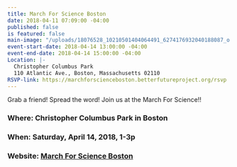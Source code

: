 ```yaml
---
title: March For Science Boston
date: 2018-04-11 07:09:00 -04:00
published: false
is featured: false
main-image: "/uploads/18076528_10210501404064491_6274176932040188087_o.jpg"
event-start-date: 2018-04-14 13:00:00 -04:00
event-end-date: 2018-04-14 15:00:00 -04:00
Location: |-
  Christopher Columbus Park
  110 Atlantic Ave., Boston, Massachusetts 02110
RSVP-link: https://marchforscienceboston.betterfutureproject.org/rsvp
---
```



Grab a friend!  Spread the word!  Join us at the March For Science!!

###  Where:    Christopher Columbus Park in Boston 

### When:     Saturday, April 14, 2018, 1-3p 

### Website:  [March For Science Boston](https://marchforscienceboston.betterfutureproject.org)